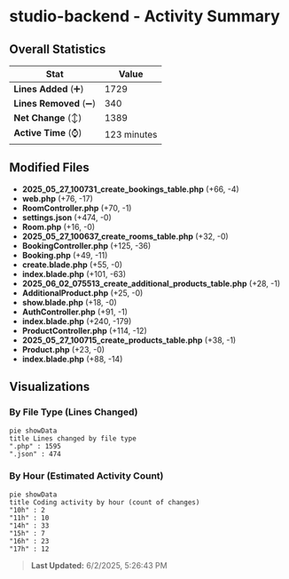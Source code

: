 # studio-backend - Activity Summary 

## Overall Statistics

| Stat                   | Value                                                             |
| ---------------------- | ----------------------------------------------------------------- |
| **Lines Added** (➕)   | 1729                                          |
| **Lines Removed** (➖) | 340                                        |
| **Net Change** (↕)    | 1389                |
| **Active Time** (⌚)   | 123 minutes |


## Modified Files
- **2025_05_27_100731_create_bookings_table.php** (+66, -4)
- **web.php** (+76, -17)
- **RoomController.php** (+70, -1)
- **settings.json** (+474, -0)
- **Room.php** (+16, -0)
- **2025_05_27_100637_create_rooms_table.php** (+32, -0)
- **BookingController.php** (+125, -36)
- **Booking.php** (+49, -11)
- **create.blade.php** (+55, -0)
- **index.blade.php** (+101, -63)
- **2025_06_02_075513_create_additional_products_table.php** (+28, -1)
- **AdditionalProduct.php** (+25, -0)
- **show.blade.php** (+18, -0)
- **AuthController.php** (+91, -1)
- **index.blade.php** (+240, -179)
- **ProductController.php** (+114, -12)
- **2025_05_27_100715_create_products_table.php** (+38, -1)
- **Product.php** (+23, -0)
- **index.blade.php** (+88, -14)

## Visualizations

### By File Type (Lines Changed)

```mermaid
pie showData
title Lines changed by file type
".php" : 1595
".json" : 474
```

### By Hour (Estimated Activity Count)

```mermaid
pie showData
title Coding activity by hour (count of changes)
"10h" : 2
"11h" : 10
"14h" : 33
"15h" : 7
"16h" : 23
"17h" : 12
```


> **Last Updated:** 6/2/2025, 5:26:43 PM